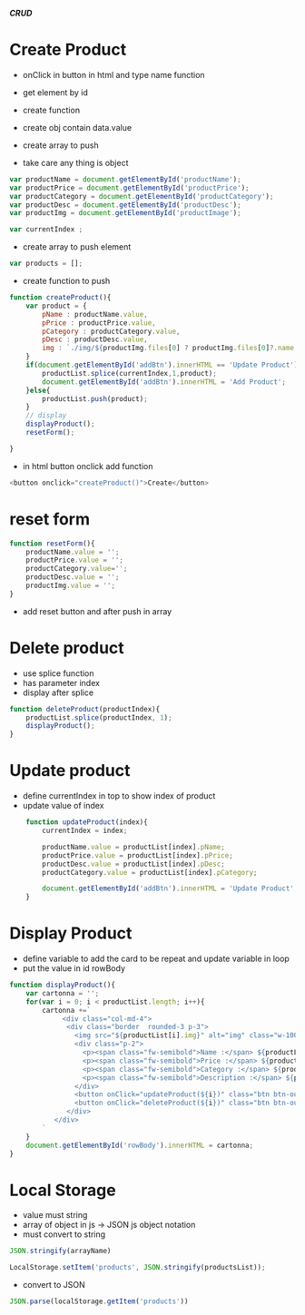 ***CRUD***

# Create Product

- onClick in button in html and type name function 
- get element by id
- create function 
- create obj contain data.value
- create array to push

- take care any thing is object

```js
var productName = document.getElementById('productName');
var productPrice = document.getElementById('productPrice');
var productCategory = document.getElementById('productCategory');
var productDesc = document.getElementById('productDesc');
var productImg = document.getElementById('productImage');

var currentIndex ;
```
- create array to push element
```js
var products = [];
```
- create function to push 

```js
function createProduct(){
    var product = {
        pName : productName.value,
        pPrice : productPrice.value,
        pCategory : productCategory.value,
        pDesc : productDesc.value,
        img : `./img/${productImg.files[0] ? productImg.files[0]?.name :'img8.jpg' }` -> to add image if uploaded
    }
    if(document.getElementById('addBtn').innerHTML == 'Update Product'){
        productList.splice(currentIndex,1,product);
        document.getElementById('addBtn').innerHTML = 'Add Product';
    }else{
        productList.push(product);
    }
    // display
    displayProduct();
    resetForm();

}
```
- in html button onclick add function
```js
<button onclick="createProduct()">Create</button>
```
# reset form

```js
function resetForm(){
    productName.value = '';
    productPrice.value = '';
    productCategory.value='';
    productDesc.value = '';
    productImg.value = '';
}

```
- add reset button and after push in array


# Delete product
- use splice function
- has parameter index
- display after splice
```js
function deleteProduct(productIndex){
    productList.splice(productIndex, 1); 
    displayProduct();
}

```

# Update product
- define currentIndex in top to show index of product
- update value of index
```js
    function updateProduct(index){
        currentIndex = index;

        productName.value = productList[index].pName;
        productPrice.value = productList[index].pPrice;
        productDesc.value = productList[index].pDesc;
        productCategory.value = productList[index].pCategory;

        document.getElementById('addBtn').innerHTML = 'Update Product';
    }
```

# Display Product
- define variable to add the card to be repeat and update variable in loop 
- put the value in id rowBody
```js
function displayProduct(){
    var cartonna = '';
    for(var i = 0; i < productList.length; i++){
        cartonna +=`
             <div class="col-md-4">
              <div class="border  rounded-3 p-3">
                <img src="${productList[i].img}" alt="img" class="w-100"/>
                <div class="p-2">
                  <p><span class="fw-semibold">Name :</span> ${productList[i].pName}</p>
                  <p><span class="fw-semibold">Price :</span> ${productList[i].pPrice}</p>
                  <p><span class="fw-semibold">Category :</span> ${productList[i].pCategory}</p>
                  <p><span class="fw-semibold">Description :</span> ${productList[i].pDesc}</p>
                </div>
                <button onClick="updateProduct(${i})" class="btn btn-outline-warning w-100 mb-2">Update</button>
                <button onClick="deleteProduct(${i})" class="btn btn-outline-danger w-100">Delete</button>
              </div>
           </div>
        `
    }
    document.getElementById('rowBody').innerHTML = cartonna;
}
```

# Local Storage

- value must string
- array of object in js -> JSON js object notation 
- must convert to string
```js
JSON.stringify(arrayName)
```
```js
LocalStorage.setItem('products', JSON.stringify(productsList));
```

- convert to JSON
```js
JSON.parse(localStorage.getItem('products'))
```